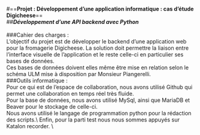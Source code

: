 #==__Projet : Développement d’une application informatique : cas d’étude Digicheese__== \
##**_Développement d’une API backend avec Python_** \
\
###Cahier des charges : \
L’objectif du projet est de développer le backend d’une application web pour la fromagerie Digicheese. La solution doit permettre la liaison entre l’interface visuelle de l’application et le reste celle-ci en particulier ses bases de données.\
Ces bases de données doivent elles même être mise en relation selon le schéma ULM mise à disposition par Monsieur Piangerelli.\
###Outils informatique : \
Pour ce qui est de l’espace de collaboration, nous avons utilisé Github qui permet une collaboration en temps réel très fluide. \
Pour la base de données, nous avons utilisé MySql, ainsi que MariaDB et Beaver pour le stockage de celle-ci. \
Nous avons utilisé le langage de programmation python pour la rédaction des scripts.\ 
Enfin, pour la parti test nous nous sommes appuyés sur Katalon recorder. \
